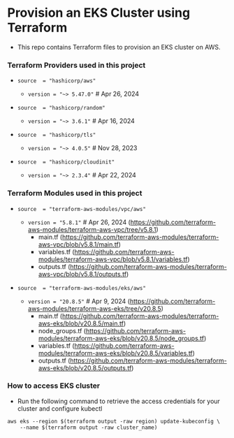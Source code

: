 # Provision an EKS Cluster using Terraform
* This repo contains Terraform files to provision an EKS cluster on AWS.

### Terraform Providers used in this project
* `source  = "hashicorp/aws"`
    * `version = "~> 5.47.0"` # Apr 26, 2024

* `source  = "hashicorp/random"`
    * `version = "~> 3.6.1"` # Apr 16, 2024

* `source  = "hashicorp/tls"`
    * `version = "~> 4.0.5"` # Nov 28, 2023

* `source  = "hashicorp/cloudinit"`
    * `version = "~> 2.3.4"` # Apr 22, 2024

### Terraform Modules used in this project
* `source  = "terraform-aws-modules/vpc/aws"`
    * `version = "5.8.1"` # Apr 26, 2024 (https://github.com/terraform-aws-modules/terraform-aws-vpc/tree/v5.8.1)
        * main.tf (https://github.com/terraform-aws-modules/terraform-aws-vpc/blob/v5.8.1/main.tf)
        * variables.tf (https://github.com/terraform-aws-modules/terraform-aws-vpc/blob/v5.8.1/variables.tf)
        * outputs.tf (https://github.com/terraform-aws-modules/terraform-aws-vpc/blob/v5.8.1/outputs.tf)

* `source  = "terraform-aws-modules/eks/aws"`
    * `version = "20.8.5"` # Apr 9, 2024 (https://github.com/terraform-aws-modules/terraform-aws-eks/tree/v20.8.5)
        * main.tf (https://github.com/terraform-aws-modules/terraform-aws-eks/blob/v20.8.5/main.tf)
        * node_groups.tf (https://github.com/terraform-aws-modules/terraform-aws-eks/blob/v20.8.5/node_groups.tf)
        * variables.tf (https://github.com/terraform-aws-modules/terraform-aws-eks/blob/v20.8.5/variables.tf)
        * outputs.tf (https://github.com/terraform-aws-modules/terraform-aws-eks/blob/v20.8.5/outputs.tf)

### How to access EKS cluster
* Run the following command to retrieve the access credentials for your cluster and configure kubectl
```
aws eks --region $(terraform output -raw region) update-kubeconfig \
    --name $(terraform output -raw cluster_name)
```